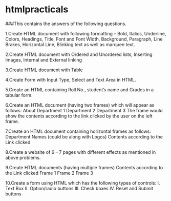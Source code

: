 # htmlpracticals
###This contains the answers of the following questions.

1.Create HTML document with following formatting – Bold, Italics, Underline, Colors, Headings, Title, Font and Font Width, Background, Paragraph, Line Brakes, Horizontal Line, Blinking text as well as marquee text.

2.Create HTML document with Ordered and Unordered lists, Inserting Images, Internal and External linking

3.Create HTML document with Table

4.Create Form with Input Type, Select and Text Area in HTML.

5.Create an HTML containing Roll No., student’s name and Grades in a tabular form.

6.Create an HTML document (having two frames) which will appear as follows: About Department 1 Department 2 Department 3 The frame would show the contents according to the link clicked by the user on the left frame.

7.Create an HTML document containing horizontal frames as follows: Department Names (could be along with Logos) Contents according to the Link clicked

8.Create a website of 6 – 7 pages with different effects as mentioned in above problems.

9.Create HTML documents (having multiple frames) Contents according to the Link clicked Frame 1 Frame 2 Frame 3

10.Create a form using HTML which has the following types of controls: I. Text Box II. Option/radio buttons III. Check boxes IV. Reset and Submit buttons
